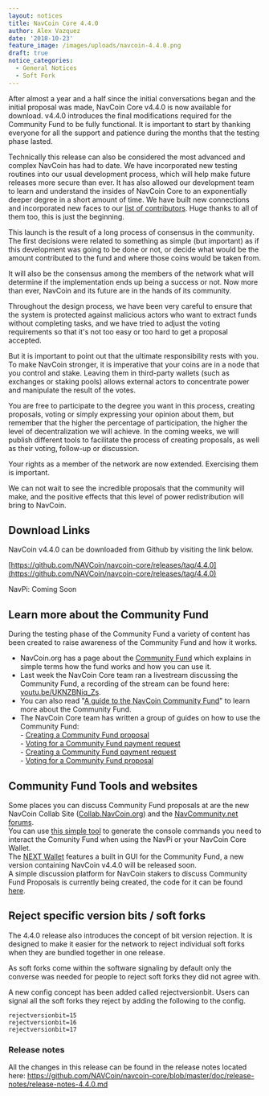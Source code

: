 ```yaml
---
layout: notices
title: NavCoin Core 4.4.0
author: Alex Vazquez
date: '2018-10-23'
feature_image: /images/uploads/navcoin-4.4.0.png
draft: true
notice_categories:
  - General Notices
  - Soft Fork
---
```

After almost a year and a half since the initial conversations began and the initial proposal was made, NavCoin Core v4.4.0 is now available for download. v4.4.0 introduces the final modifications required for the Community Fund to be fully functional. It is important to start by thanking everyone for all the support and patience during the months that the testing phase lasted.

<!--more-->

Technically this release can also be considered the most advanced and complex NavCoin has had to date. We have incorporated new testing routines into our usual development process, which will help make future releases more secure than ever. It has also allowed our development team to learn and understand the insides of NavCoin Core to an exponentially deeper degree in a short amount of time. We have built new connections and incorporated new faces to our [list of contributors](/for-developers/#contributor-list). Huge thanks to all of them too, this is just the beginning.

This launch is the result of a long process of consensus in the community. The first decisions were related to something as simple (but important) as if this development was going to be done or not, or decide what would be the amount contributed to the fund and where those coins would be taken from.

It will also be the consensus among the members of the network what will determine if the implementation ends up being a success or not. Now more than ever, NavCoin and its future are in the hands of its community.

Throughout the design process, we have been very careful to ensure that the system is protected against malicious actors who want to extract funds without completing tasks, and we have tried to adjust the voting requirements so that it's not too easy or too hard to get a proposal accepted.

But it is important to point out that the ultimate responsibility rests with you. To make NavCoin stronger, it is imperative that your coins are in a node that you control and stake. Leaving them in third-party wallets (such as exchanges or staking pools) allows external actors to concentrate power and manipulate the result of the votes.

You are free to participate to the degree you want in this process, creating proposals, voting or simply expressing your opinion about them, but remember that the higher the percentage of participation, the higher the level of decentralization we will achieve. In the coming weeks, we will publish different tools to facilitate the process of creating proposals, as well as their voting, follow-up or discussion.

Your rights as a member of the network are now extended. Exercising them is important.

We can not wait to see the incredible proposals that the community will make, and the positive effects that this level of power redistribution will bring to NavCoin.

## Download Links

NavCoin v4.4.0 can be downloaded from Github by visiting the link below.

[https://github.com/NAVCoin/navcoin-core/releases/tag/4.4.0](https://github.com/NAVCoin/navcoin-core/releases/tag/4.4.0)


NavPi: Coming Soon

## Learn more about the Community Fund

During the testing phase of the Community Fund a variety of content has been created to raise awareness of the Community Fund and how it works.  

- NavCoin.org has a page about the [Community Fund](/community-fund) which explains in simple terms how the fund works and how you can use it.
- Last week the NavCoin Core team ran a livestream discussing the Community Fund, a recording of the stream can be found here: [youtu.be/UKNZBNiq_Zs](https://youtu.be/UKNZBNiq_Zs).
- You can also read "[A guide to the NavCoin Community Fund](https://navhub.org/news/2018-09-18-a-guide-to-the-navcoin-community-fund/)" to learn more about the Community Fund.  
- The NavCoin Core team has written a group of guides on how to use the Community Fund:  
        - [Creating a Community Fund proposal](https://info.navcoin.org/knowledge-base/creating-a-community-fund-proposal/)  
        - [Voting for a Community Fund payment request](https://info.navcoin.org/knowledge-base/voting-for-a-community-fund-payment-request/)  
        - [Creating a Community Fund payment request](https://info.navcoin.org/knowledge-base/creating-a-community-fund-payment-request/)  
        - [Voting for a Community Fund proposal](https://info.navcoin.org/knowledge-base/voting-for-a-community-fund-proposal/)  

## Community Fund Tools and websites

Some places you can discuss Community Fund proposals at are the new NavCoin Collab Site ([Collab.NavCoin.org](https://collab.navcoin.org)) and the [NavCommunity.net forums](https://forum.navcommunity.net/).  
You can use [this simple tool](https://nav-proposal-creator.netlify.com/) to generate the console commands you need to interact the Comunity Fund when using the NavPi or your NavCoin Core Wallet.  
The [NEXT Wallet](https://next.navcommunity.net/) features a built in GUI for the Community Fund, a new version containing NavCoin v4.4.0 will be released soon.  
A simple discussion platform for NavCoin stakers to discuss Community Fund Proposals is currently being created, the code for it can be found [here](https://github.com/aguycalled/cfund-discussion).

## Reject specific version bits / soft forks

The 4.4.0 release also introduces the concept of bit version rejection. It is designed to make it easier for the network to reject individual soft forks when they are bundled together in one release.

As soft forks come within the software signaling by default only the converse was needed for people to reject soft forks they did not agree with.

A new config concept has been added called rejectversionbit. Users can signal all the soft forks they reject by adding the following to the config.

```
rejectversionbit=15
rejectversionbit=16
rejectversionbit=17
```


### Release notes
All the changes in this release can be found in the release notes located here: https://github.com/NAVCoin/navcoin-core/blob/master/doc/release-notes/release-notes-4.4.0.md
